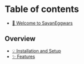 # Table of contents

* [👋 Welcome to SayanEggwars](README.md)

## Overview

* [💡 Installation and Setup](overview/installation-and-setup.md)
* [✨ Features](overview/features.md)
